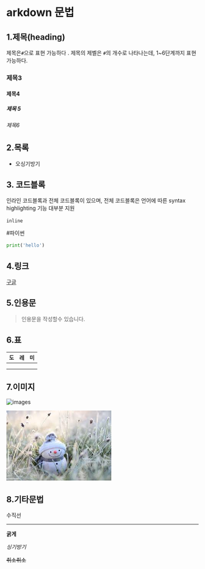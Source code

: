 # arkdown 문법

## 1.제목(heading)

제목은`#`으로 표현 가능하다 . 제목의 제벨은 `#`의 개수로 나타나는데, 1~6단계까지 표현 가능하다.

### 제목3

#### 제목4

##### 제목 5

###### 제목6

## 2.목록

* 오싱기방기





## 3. 코드블록

인라인 코드블록과 전체 코드블록이 있으며, 전체 코드블록은 언어에 따른 syntax highlighting 기능 대부분 지원

`inline`

#파이썬

```python
print('hello')
```



## 4.링크

[구글](google.com)



## 5.인용문

> 인용문을 작성할수 있습니다. 

## 6.표

| 도   | 레   | 미   |
| ---- | ---- | :--- |
|      |      |      |
|      |      |      |
|      |      |      |

## 7.이미지

![images](C:\Users\student\Desktop\images.jpg)





![images](images/images.jpg)



## 8.기타문법

수직선

---

**굵게**

*싱기방기*

~~취소취소~~




